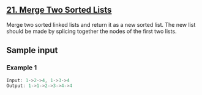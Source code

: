 ## [21. Merge Two Sorted Lists](https://leetcode.com/problems/merge-two-sorted-lists/)
 Merge two sorted linked lists and return it as a new sorted list. The new list should be made by splicing together the nodes of the first two lists.

 ## Sample input
 ### Example 1
 ```c
 Input: 1->2->4, 1->3->4
 Output: 1->1->2->3->4->4
 ```